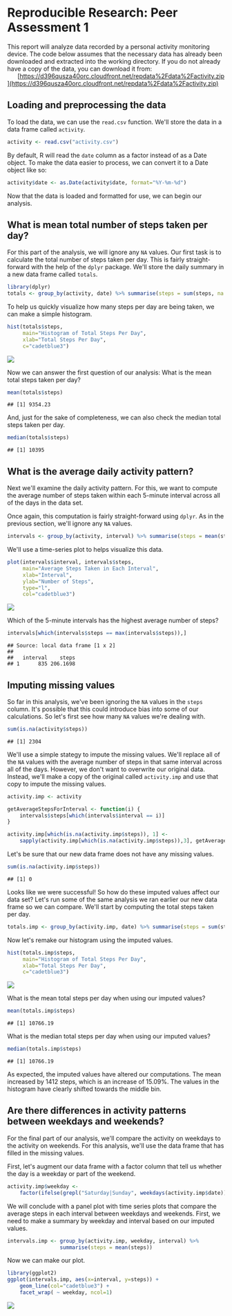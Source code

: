 # Reproducible Research: Peer Assessment 1

This report will analyze data recorded by a personal activity monitoring
device.  The code below assumes that the necessary data has already been
downloaded and extracted into the working directory.  If you do not already
have a copy of the data, you can download it from:  
&nbsp;&nbsp;&nbsp;&nbsp;&nbsp;&nbsp;[https://d396qusza40orc.cloudfront.net/repdata%2Fdata%2Factivity.zip](https://d396qusza40orc.cloudfront.net/repdata%2Fdata%2Factivity.zip)


## Loading and preprocessing the data
To load the data, we can use the `read.csv` function.  We'll store the data in
a data frame called `activity`.

```r
activity <- read.csv("activity.csv")
```

By default, R will read the `date` column as a factor instead of as a Date
object.  To make the data easier to process, we can convert it to a Date
object like so:

```r
activity$date <- as.Date(activity$date, format="%Y-%m-%d")
```

Now that the data is loaded and formatted for use, we can begin our analysis.

## What is mean total number of steps taken per day?
For this part of the analysis, we will ignore any `NA` values.  Our first task
is to calculate the total number of steps taken per day.  This is fairly
straight-forward with the help of the `dplyr` package.  We'll store the daily
summary in a new data frame called `totals`.

```r
library(dplyr)
totals <- group_by(activity, date) %>% summarise(steps = sum(steps, na.rm = TRUE))
```

To help us quickly visualize how many steps per day are being taken, we can make
a simple histogram.

```r
hist(totals$steps,
     main="Histogram of Total Steps Per Day",
     xlab="Total Steps Per Day",
     c="cadetblue3")
```

![](PA1_template_files/figure-html/hist_steps_per_day-1.png) 

Now we can answer the first question of our analysis:  What is the mean total
steps taken per day?

```r
mean(totals$steps)
```

```
## [1] 9354.23
```

And, just for the sake of completeness, we can also check the median total
steps taken per day.

```r
median(totals$steps)
```

```
## [1] 10395
```

## What is the average daily activity pattern?
Next we'll examine the daily activity pattern.  For this, we want to compute the
average number of steps taken within each 5-minute interval across all of the
days in the data set.

Once again, this computation is fairly straight-forward using `dplyr`.  As in
the previous section, we'll ignore any `NA` values.


```r
intervals <- group_by(activity, interval) %>% summarise(steps = mean(steps, na.rm = TRUE))
```

We'll use a time-series plot to helps visualize this data.

```r
plot(intervals$interval, intervals$steps,
     main="Average Steps Taken in Each Interval",
     xlab="Interval",
     ylab="Number of Steps",
     type="l",
     col="cadetblue3")
```

![](PA1_template_files/figure-html/steps_by_interval_plot-1.png) 

Which of the 5-minute intervals has the highest average number of steps?

```r
intervals[which(intervals$steps == max(intervals$steps)),]
```

```
## Source: local data frame [1 x 2]
## 
##   interval    steps
## 1      835 206.1698
```

## Imputing missing values
So far in this analysis, we've been ignoring the `NA` values in the `steps`
column.  It's possible that this could introduce bias into some of our
calculations.  So let's first see how many `NA` values we're dealing with.

```r
sum(is.na(activity$steps))
```

```
## [1] 2304
```

We'll use a simple stategy to impute the missing values.  We'll replace all of
the `NA` values with the average number of steps in that same interval across
all of the days.  However, we don't want to overwrite our original data.
Instead, we'll make a copy of the original called `activity.imp` and use that
copy to impute the missing values.

```r
activity.imp <- activity

getAverageStepsForInterval <- function(i) {
    intervals$steps[which(intervals$interval == i)]
}

activity.imp[which(is.na(activity.imp$steps)), 1] <-
    sapply(activity.imp[which(is.na(activity.imp$steps)),3], getAverageStepsForInterval)
```

Let's be sure that our new data frame does not have any missing values.

```r
sum(is.na(activity.imp$steps))
```

```
## [1] 0
```

Looks like we were successful!  So how do these imputed values affect our data
set?  Let's run some of the same analysis we ran earlier our new data frame
so we can compare.  We'll start by computing the total steps taken per day.

```r
totals.imp <- group_by(activity.imp, date) %>% summarise(steps = sum(steps))
```

Now let's remake our histogram using the imputed values.

```r
hist(totals.imp$steps,
     main="Histogram of Total Steps Per Day",
     xlab="Total Steps Per Day",
     c="cadetblue3")
```

![](PA1_template_files/figure-html/imputed_hist_steps_per_day-1.png) 

What is the mean total steps per day when using our imputed values?

```r
mean(totals.imp$steps)
```

```
## [1] 10766.19
```

What is the median total steps per day when using our imputed values?

```r
median(totals.imp$steps)
```

```
## [1] 10766.19
```

As expected, the imputed values have altered our computations. The mean
increased by 1412
steps, which is an increase of
15.09%.  The values in the histogram have clearly shifted towards the middle bin.

## Are there differences in activity patterns between weekdays and weekends?
For the final part of our analysis, we'll compare the activity on weekdays to
the activity on weekends.  For this analysis, we'll use the data frame that has
filled in the missing values.

First, let's augment our data frame with a factor column that tell us whether the
day is a weekday or part of the weekend.

```r
activity.imp$weekday <-
    factor(ifelse(grepl("Saturday|Sunday", weekdays(activity.imp$date)), "weekend", "weekday"))
```

We will conclude with a panel plot with time series plots that compare the
average steps in each interval between weekdays and weekends.  First, we need
to make a summary by weekday and interval based on our imputed values.

```r
intervals.imp <- group_by(activity.imp, weekday, interval) %>%
                 summarise(steps = mean(steps))
```

Now we can make our plot.

```r
library(ggplot2)
ggplot(intervals.imp, aes(x=interval, y=steps)) +
    geom_line(col="cadetblue3") +
    facet_wrap( ~ weekday, ncol=1)
```

![](PA1_template_files/figure-html/facet_plot-1.png) 
